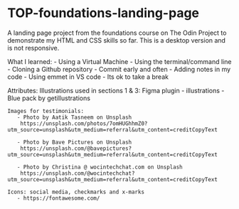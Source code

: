 # TOP-foundations-landing-page
A landing page project from the foundations course on The Odin Project to demonstrate my HTML and CSS skills so far. This is a desktop version and is not responsive.

What I learned:
    - Using a Virtual Machine
    - Using the terminal/command line
    - Cloning a Github repository
    - Commit early and often
    - Adding notes in my code
    - Using emmet in VS code
    - Its ok to take a break


Attributes:
    Illustrations used in sections 1 & 3:
        Figma plugin - illustrations - Blue pack by getillustrations

    Images for testimonials:
       - Photo by Aatik Tasneem on Unsplash
        https://unsplash.com/photos/7omHUGhhmZ0?utm_source=unsplash&utm_medium=referral&utm_content=creditCopyText

       - Photo by Bave Pictures on Unsplash
        https://unsplash.com/@bavepictures?utm_source=unsplash&utm_medium=referral&utm_content=creditCopyText

       - Photo by Christina @ wocintechchat.com on Unsplash
        https://unsplash.com/@wocintechchat?utm_source=unsplash&utm_medium=referral&utm_content=creditCopyText

    Icons: social media, checkmarks and x-marks
       - https://fontawesome.com/

    
